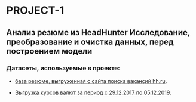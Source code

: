 # PROJECT-1
Анализ резюме из HeadHunter
Исследование, преобразование и очистка данных, перед построением модели
---

### Датасеты, используемые в проекте:

* [база резюме, выгруженная с сайта поиска вакансий hh.ru](https://drive.google.com/file/d/1Kb78mAWYKcYlellTGhIjPI-bCcKbGuTn/view?usp=sharing "dst-3.0_16_1_hh_database.csv").


* [Выгрузка курсов валют за период с 29.12.2017 по 05.12.2019](https://lms-cdn.skillfactory.ru/assets/courseware/v1/15abf80f45a2f3e93c3274101b451c67/asset-v1:SkillFactory+DST-3.0+28FEB2021+type@asset+block/ExchangeRates.zip "ExchangeRates.csv").
